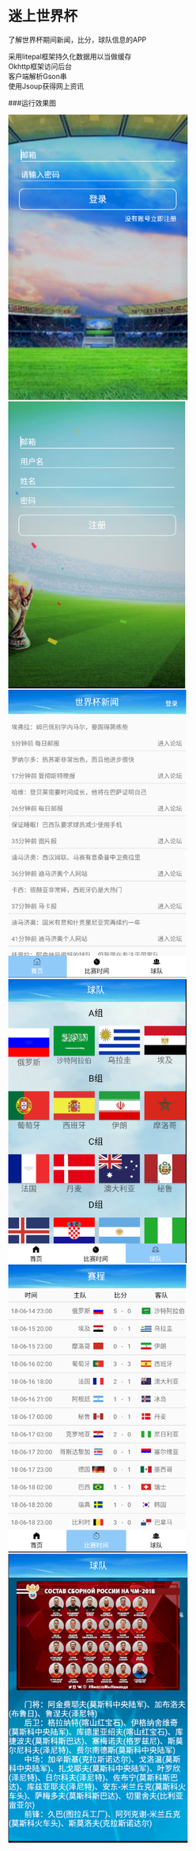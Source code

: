# 迷上世界杯
了解世界杯期间新闻，比分，球队信息的APP  

采用litepal框架持久化数据用以当做缓存  
Okhttp框架访问后台  
客户端解析Gson串  
使用Jsoup获得网上资讯  

###运行效果图

![image](https://github.com/Lhaiyu/screenshot/blob/master/login.PNG)![image](https://github.com/Lhaiyu/screenshot/blob/master/register.PNG)![image](https://github.com/Lhaiyu/screenshot/blob/master/news.PNG)![image](https://github.com/Lhaiyu/screenshot/blob/master/team.PNG)![image](https://github.com/Lhaiyu/screenshot/blob/master/time.PNG)![image](https://github.com/Lhaiyu/screenshot/blob/master/team_context.PNG)
